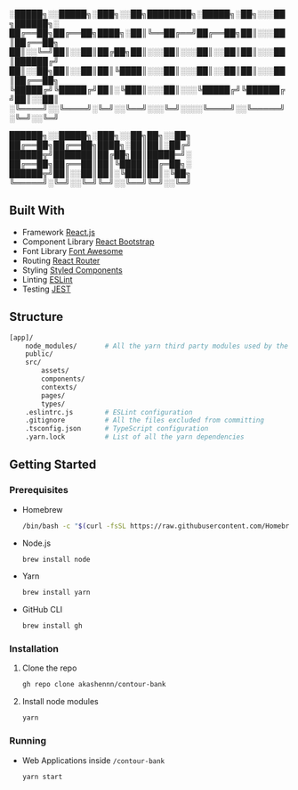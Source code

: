 ░█████╗░░█████╗░███╗░░██╗████████╗░█████╗░██╗░░░██╗██████╗░
██╔══██╗██╔══██╗████╗░██║╚══██╔══╝██╔══██╗██║░░░██║██╔══██╗
██║░░╚═╝██║░░██║██╔██╗██║░░░██║░░░██║░░██║██║░░░██║██████╔╝
██║░░██╗██║░░██║██║╚████║░░░██║░░░██║░░██║██║░░░██║██╔══██╗
╚█████╔╝╚█████╔╝██║░╚███║░░░██║░░░╚█████╔╝╚██████╔╝██║░░██║
░╚════╝░░╚════╝░╚═╝░░╚══╝░░░╚═╝░░░░╚════╝░░╚═════╝░╚═╝░░╚═╝

██████╗░░█████╗░███╗░░██╗██╗░░██╗
██╔══██╗██╔══██╗████╗░██║██║░██╔╝
██████╦╝███████║██╔██╗██║█████═╝░
██╔══██╗██╔══██║██║╚████║██╔═██╗░
██████╦╝██║░░██║██║░╚███║██║░╚██╗
╚═════╝░╚═╝░░╚═╝╚═╝░░╚══╝╚═╝░░╚═╝

## Built With

- Framework [React.js](https://nextjs.org/)
- Component Library [React Bootstrap](https://react-bootstrap.github.io/)
- Font Library [Font Awesome](https://fontawesome.com/)
- Routing [React Router](https://reactrouter.com/)
- Styling [Styled Components](https://styled-components.com/)
- Linting [ESLint](https://eslint.org/)
- Testing [JEST](https://jestjs.io/)

## Structure

```bash
[app]/
    node_modules/       # All the yarn third party modules used by the application
    public/
    src/
        assets/
        components/
        contexts/
        pages/
        types/
    .eslintrc.js        # ESLint configuration
    .gitignore          # All the files excluded from committing
    .tsconfig.json      # TypeScript configuration
    .yarn.lock          # List of all the yarn dependencies

```

## Getting Started

### Prerequisites

- Homebrew

  ```sh
  /bin/bash -c "$(curl -fsSL https://raw.githubusercontent.com/Homebrew/install/HEAD/install.sh)"
  ```

- Node.js

  ```sh
  brew install node
  ```

- Yarn

  ```sh
  brew install yarn
  ```

- GitHub CLI
  ```sh
  brew install gh
  ```

### Installation

1. Clone the repo

   ```sh
   gh repo clone akashennn/contour-bank
   ```

2. Install node modules
   ```sh
   yarn
   ```

### Running

- Web Applications inside `/contour-bank`

  ```sh
  yarn start
  ```
